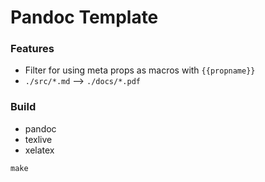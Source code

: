 # Pandoc Template

### Features

* Filter for using meta props as macros with `{{propname}}`
* `./src/*.md` --> `./docs/*.pdf`


### Build 

* pandoc
* texlive
* xelatex

```
make
```

